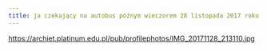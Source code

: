```yaml
---
title: ja czekający na autobus późnym wieczorem 28 listopada 2017 roku
---
```


https://archiet.platinum.edu.pl/pub/profilephotos/IMG_20171128_213110.jpg